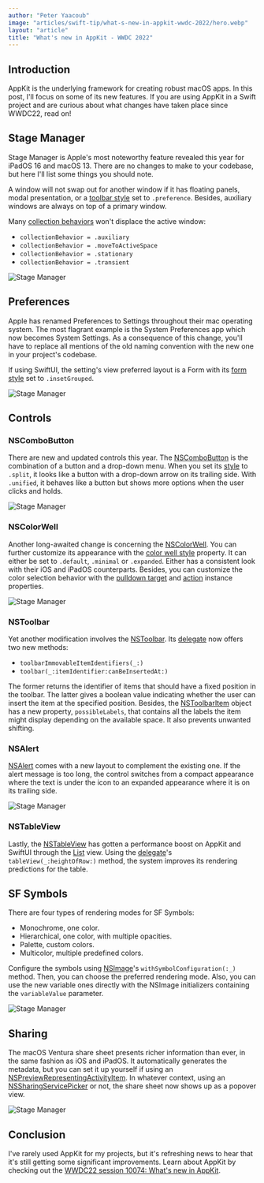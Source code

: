 ```yaml
---
author: "Peter Yaacoub"
image: "articles/swift-tip/what-s-new-in-appkit-wwdc-2022/hero.webp"
layout: "article"
title: "What's new in AppKit - WWDC 2022"
---
```


## Introduction

AppKit is the underlying framework for creating robust macOS apps. In this post, I'll focus on some of its new features.
If you are using AppKit in a Swift project and are curious about what changes have taken place since WWDC22, read on!

## Stage Manager

Stage Manager is Apple's most noteworthy feature revealed this year for iPadOS 16 and macOS 13. There are no changes to make to your codebase, but here I'll list some things you should note.

A window will not swap out for another window if it has floating panels, modal presentation, or a [toolbar style](https://developer.apple.com/documentation/appkit/nswindow/3608199-toolbarstyle) set to `.preference`. Besides, auxiliary windows are always on top of a primary window.

Many [collection behaviors](https://developer.apple.com/documentation/appkit/nswindow/collectionbehavior) won't displace the active window:
- `collectionBehavior = .auxiliary`
- `collectionBehavior = .moveToActiveSpace`
- `collectionBehavior = .stationary`
- `collectionBehavior = .transient`

![Stage Manager](/-assets/images/articles/swift-tip/what-s-new-in-appkit-wwdc-2022/stage-manager.webp)

## Preferences

Apple has renamed Preferences to Settings throughout their mac operating system. The most flagrant example is the System Preferences app which now becomes System Settings. As a consequence of this change, you'll have to replace all mentions of the old naming convention with the new one in your project's codebase.

If using SwiftUI, the setting's view preferred layout is a Form with its [form style](https://developer.apple.com/documentation/swiftui/form/formstyle(_:)) set to `.insetGrouped`.

![Stage Manager](/-assets/images/articles/swift-tip/what-s-new-in-appkit-wwdc-2022/preferences.webp)

## Controls

### NSComboButton

There are new and updated controls this year. The [NSComboButton](https://developer.apple.com/documentation/appkit/nscombobutton) is the combination of a button and a drop-down menu. When you set its [style](https://developer.apple.com/documentation/appkit/nscombobutton/3943292-style) to `.split`, it looks like a button with a drop-down arrow on its trailing side. With `.unified`, it behaves like a button but shows more options when the user clicks and holds.

![Stage Manager](/-assets/images/articles/swift-tip/what-s-new-in-appkit-wwdc-2022/nscombobutton.webp)

### NSColorWell

Another long-awaited change is concerning the [NSColorWell](https://developer.apple.com/documentation/appkit/nscolorwell). You can further customize its appearance with the [color well style](https://developer.apple.com/documentation/appkit/nscolorwell/3955203-colorwellstyle) property. It can either be set to `.default`, `.minimal` or `.expanded`. Either has a consistent look with their iOS and iPadOS counterparts. Besides, you can customize the color selection behavior with the [pulldown target](https://developer.apple.com/documentation/appkit/nscolorwell/3955207-pulldowntarget) and [action](https://developer.apple.com/documentation/appkit/nscolorwell/3955206-pulldownaction) instance properties.

![Stage Manager](/-assets/images/articles/swift-tip/what-s-new-in-appkit-wwdc-2022/nscolorwell.webp)

### NSToolbar

Yet another modification involves the [NSToolbar](https://developer.apple.com/documentation/appkit/nstoolbar). Its [delegate](https://developer.apple.com/documentation/appkit/nstoolbardelegate?changes=latest_major) now offers two new methods:
- `toolbarImmovableItemIdentifiers(_:)`
- `toolbar(_:itemIdentifier:canBeInsertedAt:)`

The former returns the identifier of items that should have a fixed position in the toolbar. The latter gives a boolean value indicating whether the user can insert the item at the specified position. Besides, the [NSToolbarItem](https://developer.apple.com/documentation/appkit/nstoolbaritem) object has a new property, `possibleLabels`, that contains all the labels the item might display depending on the available space. It also prevents unwanted shifting.

### NSAlert

[NSAlert](https://developer.apple.com/documentation/appkit/nsalert) comes with a new layout to complement the existing one. If the alert message is too long, the control switches from a compact appearance where the text is under the icon to an expanded appearance where it is on its trailing side.

![Stage Manager](/-assets/images/articles/swift-tip/what-s-new-in-appkit-wwdc-2022/nsalert.webp)

### NSTableView

Lastly, the [NSTableView](https://developer.apple.com/documentation/appkit/nstableview) has gotten a performance boost on AppKit and SwiftUI through the [List](https://developer.apple.com/documentation/swiftui/list/) view. Using the [delegate](https://developer.apple.com/documentation/appkit/nstableviewdelegate)'s `tableView(_:heightOfRow:)` method, the system improves its rendering predictions for the table.

## SF Symbols

There are four types of rendering modes for SF Symbols:
- Monochrome, one color.
- Hierarchical, one color, with multiple opacities.
- Palette, custom colors.
- Multicolor, multiple predefined colors.

Configure the symbols using [NSImage](https://developer.apple.com/documentation/appkit/nsimage)'s `withSymbolConfiguration(:_)` method. Then, you can choose the preferred rendering mode. Also, you can use the new variable ones directly with the NSImage initializers containing the `variableValue` parameter.

![Stage Manager](/-assets/images/articles/swift-tip/what-s-new-in-appkit-wwdc-2022/sf-symbols.webp)

## Sharing

The macOS Ventura share sheet presents richer information than ever, in the same fashion as iOS and iPadOS. It automatically generates the metadata, but you can set it up yourself if using an [NSPreviewRepresentingActivityItem](https://developer.apple.com/documentation/appkit/nspreviewrepresentingactivityitem). In whatever context, using an [NSSharingServicePicker](https://developer.apple.com/documentation/appkit/nssharingservicepicker) or not, the share sheet now shows up as a popover view.

![Stage Manager](/-assets/images/articles/swift-tip/what-s-new-in-appkit-wwdc-2022/sharing.webp)

## Conclusion

I've rarely used AppKit for my projects, but it's refreshing news to hear that it's still getting some significant improvements. Learn about AppKit by checking out the [WWDC22 session 10074: What's new in AppKit](https://developer.apple.com/videos/play/wwdc2022/10074/).
